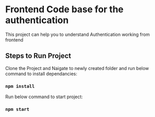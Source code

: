 # Frontend Code base for the authentication

This project can help you to understand Authentication working from frontend

## Steps to Run Project

Clone the Project and Naigate to newly created folder and run below command to install dependancies:

### `npm install`

Run below command to start project:

### `npm start`
